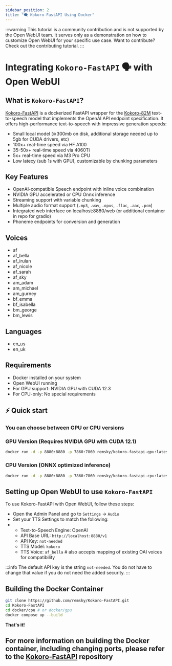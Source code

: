 ```yaml
---
sidebar_position: 2
title: "🗨️ Kokoro-FastAPI Using Docker"
---
```


:::warning
This tutorial is a community contribution and is not supported by the Open WebUI team. It serves only as a demonstration on how to customize Open WebUI for your specific use case. Want to contribute? Check out the contributing tutorial.
:::

# Integrating `Kokoro-FastAPI` 🗣️ with Open WebUI

## What is `Kokoro-FastAPI`?

[Kokoro-FastAPI](https://github.com/remsky/Kokoro-FastAPI) is a dockerized FastAPI wrapper for the [Kokoro-82M](https://huggingface.co/hexgrad/Kokoro-82M) text-to-speech model that implements the OpenAI API endpoint specification. It offers high-performance text-to-speech with impressive generation speeds:

- Small local model (≅300mb on disk, additional storage needed up to 5gb for CUDA drivers, etc)
- 100x+ real-time speed via HF A100
- 35-50x+ real-time speed via 4060Ti
- 5x+ real-time speed via M3 Pro CPU
- Low latecy (sub 1s with GPU), customizable by chunking parameters

## Key Features

- OpenAI-compatible Speech endpoint with inline voice combination
- NVIDIA GPU accelerated or CPU Onnx inference
- Streaming support with variable chunking
- Multiple audio format support (`.mp3`, `.wav`, `.opus`, `.flac`, `.aac`, `.pcm`)
- Integrated web interface on localhost:8880/web (or additional container in repo for gradio)
- Phoneme endpoints for conversion and generation

## Voices

- af
- af_bella
- af_irulan
- af_nicole
- af_sarah
- af_sky
- am_adam
- am_michael
- am_gurney
- bf_emma
- bf_isabella
- bm_george
- bm_lewis

## Languages

- en_us
- en_uk

## Requirements

- Docker installed on your system
- Open WebUI running
- For GPU support: NVIDIA GPU with CUDA 12.3
- For CPU-only: No special requirements

## ⚡️ Quick start

### You can choose between GPU or CPU versions

### GPU Version (Requires NVIDIA GPU with CUDA 12.1)

```bash
docker run -d -p 8880:8880 -p 7860:7860 remsky/kokoro-fastapi-gpu:latest
```

### CPU Version (ONNX optimized inference)

```bash
docker run -d -p 8880:8880 -p 7860:7860 remsky/kokoro-fastapi-cpu:latest
```

## Setting up Open WebUI to use `Kokoro-FastAPI`

To use Kokoro-FastAPI with Open WebUI, follow these steps:

- Open the Admin Panel and go to `Settings` -> `Audio`
- Set your TTS Settings to match the following:
- - Text-to-Speech Engine: OpenAI
  - API Base URL: `http://localhost:8880/v1`
  - API Key: `not-needed`
  - TTS Model: `kokoro`
  - TTS Voice: `af_bella` # also accepts mapping of existing OAI voices for compatibility

:::info
The default API key is the string `not-needed`. You do not have to change that value if you do not need the added security.
:::

## Building the Docker Container

```bash
git clone https://github.com/remsky/Kokoro-FastAPI.git
cd Kokoro-FastAPI
cd docker/cpu # or docker/gpu
docker compose up --build
```

**That's it!**

## For more information on building the Docker container, including changing ports, please refer to the [Kokoro-FastAPI](https://github.com/remsky/Kokoro-FastAPI) repository
